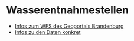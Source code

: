 # Wasserentnahmestellen

* [Infos zum WFS des Geoportals Brandenburg](WFS-Wasserentnahmestellen.md)
* [Infos zu den Daten konkret](WES/README.md)
